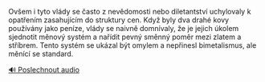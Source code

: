 
Ovšem i tyto vlády se často z nevědomosti nebo diletantství uchylovaly k opatřením zasahujícím do struktury cen. Když byly dva drahé kovy používány jako peníze, vlády se naivně domnívaly, že je jejich úkolem sjednotit měnový systém a nařídit pevný směnný poměr mezi zlatem a stříbrem. Tento systém se ukázal být omylem a nepřinesl bimetalismus, ale měnící se standard.

[🔊 Poslechnout audio](/data/7-paragraphs/audio/chapter_155/para_007-Ovem-i-tyto-vldy-se-asto-z-nevdomosti-nebo-dil.mp3)
